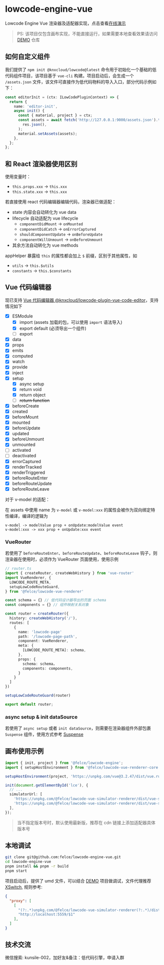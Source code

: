 # lowcode-engine-vue

Lowcode Engine Vue 渲染器及适配器实现，点击查看[在线演示](https://felce.github.io/lowcode-engine-demo/)

> PS: 该项目仅包含画布实现，不能直接运行，如果需要本地查看效果请访问 [DEMO](https://github.com/felce/lowcode-engine-demo) 仓库

## 如何自定义组件

我们提供了 `npm init @knxcloud/lowcode@latest` 命令用于初始化一个基础的低代码组件项目，该项目基于 `vue-cli` 构建。项目启动后，会生成一个 `/assets.json` 文件，该文件可直接作为低代码物料的导入入口，部分代码示例如下：

```ts
const editorInit = (ctx: ILowCodePluginContext) => {
  return {
    name: 'editor-init',
    async init() {
      const { material, project } = ctx;
      const assets = await fetch('http://127.0.0.1:9000/assets.json').then((res) =>
        res.json(),
      );
      material.setAssets(assets);
    },
  };
};
```

## 和 React 渲染器使用区别

使用变量时：

- `this.props.xxx` -> `this.xxx`
- `this.state.xxx` -> `this.xxx`

若直接使用 react 代码编辑器编辑代码，渲染器已做适配：

- state 内容会自动转化为 vue data
- lifecycle 自动适配为 vue lifecycle
  - `componentDidMount` -> `onMounted`
  - `componentDidCatch` -> `onErrorCaptured`
  - `shouldComponentUpdate` -> `onBeforeUpdate`
  - `componentWillUnmount` -> `onBeforeUnmount`
- 其余方法自动转化为 vue methods

appHelper 暴露给 `this` 的属性都会加上 `$` 前缀，区别于其他属性，如

- `utils` -> `this.$utils`
- `constants` -> `this.$constants`

## Vue 代码编辑器

现已支持 [Vue 代码编辑器 @knxcloud/lowcode-plugin-vue-code-editor](https://github.com/KNXCloud/lowcode-engine-plugins/tree/main/packages/plugin-vue-code-editor)，支持情况如下

- [x] ESModule
  - [x] import (assets 加载的包，可以使用 `import` 语法导入)
  - [x] export default (必须导出一个组件)
  - [ ] export
- [x] data
- [x] props
- [x] emits
- [x] computed
- [x] watch
- [x] provide
- [x] inject
- [x] setup
  - [x] async setup
  - [x] return void
  - [x] return object
  - [ ] ~~return function~~
- [x] beforeCreate
- [x] created
- [x] beforeMount
- [x] mounted
- [x] beforeUpdate
- [x] updated
- [x] beforeUnmount
- [x] unmounted
- [ ] activated
- [ ] deactivated
- [x] errorCaptured
- [x] renderTracked
- [x] renderTriggered
- [x] beforeRouteEnter
- [x] beforeRouteUpdate
- [x] beforeRouteLeave

对于 v-model 的适配：

在 assets 中使用 name 为 `v-model` 或 `v-model:xxx` 的属性会被作为双向绑定特性编译，编译的逻辑为

```
v-model -> modelValue prop + onUpdate:modelValue event
v-model:xxx -> xxx prop + onUpdate:xxx event
```

### VueRouter

若使用了 `beforeRouteEnter`、`beforeRouteUpdate`、`beforeRouteLeave` 钩子，则渲染器在使用时，必须作为 VueRouter 页面使用，使用示例

```ts
// router.ts
import { createRouter, createWebHistory } from 'vue-router'
import VueRenderer, {
  LOWCODE_ROUTE_META,
  setupLowCodeRouteGuard,
} from '@felce/lowcode-vue-renderer'

const schema = {} // 低代码设计器导出的页面 schema
const components = {} // 组件映射关系对象

const router = createRouter({
  history: createWebHistory('/'),
  routes: [
    {
      name: 'lowcode-page'
      path: '/lowcode-page-path',
      component: VueRenderer,
      meta: {
        [LOWCODE_ROUTE_META]: schema,
      },
      props: {
        schema: schema，
        components: components,
      }
    }
  ]
})

setupLowCodeRouteGuard(router)

export default router;
```

### async setup & init dataSource

若使用了 `async setup` 或者 `init dataSource`，则需要在渲染器组件外部包裹 `Suspense` 组件，使用方式参考 [Suspense](https://vuejs.org/guide/built-ins/suspense.html#suspense)

## 画布使用示例

```ts
import { init, project } from '@felce/lowcode-engine';
import { setupHostEnvironment } from '@felce/lowcode-vue-renderer-core';

setupHostEnvironment(project, 'https://unpkg.com/vue@3.2.47/dist/vue.runtime.global.js');

init(document.getElementById('lce'), {
  // ...
  simulatorUrl: [
    'https://unpkg.com/@felce/lowcode-vue-simulator-renderer/dist/vue-simulator-renderer.js',
    'https://unpkg.com/@felce/lowcode-vue-simulator-renderer/dist/vue-simulator-renderer.css',
  ],
});
```

> 当不指定版本号时，默认使用最新版，推荐在 cdn 链接上添加适配器具体版本号

## 本地调试

```bash
git clone git@github.com:felce/lowcode-engine-vue.git
cd lowcode-engine-vue
pnpm install && pnpm -r build
pnpm start
```

项目启动后，提供了 umd 文件，可以结合 [DEMO](https://github.com/felce/lowcode-engine-demo) 项目做调试，文件代理推荐[XSwitch](https://chrome.google.com/webstore/detail/xswitch/idkjhjggpffolpidfkikidcokdkdaogg?hl=en-US), 规则参考:

```JSON
{
  "proxy": [
    [
      "(?:.*)unpkg.com/@felce/lowcode-vue-simulator-renderer(?:.*)/dist/(.*)",
      "http://localhost:5559/$1"
    ],
  ]
}
```

## 技术交流

微信搜索: kunsile-002，加好友&备注：低代码引擎，申请入群
